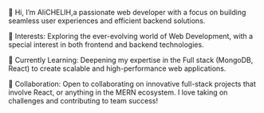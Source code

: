 👋 Hi, I’m AliCHELIH,a passionate web developer with a focus on building seamless user experiences and efficient backend solutions.

👀 Interests: Exploring the ever-evolving world of Web Development, with a special interest in both frontend and backend technologies. 

🌱 Currently Learning: Deepening my expertise in the Full stack (MongoDB, React) to create scalable and high-performance web applications. 

💞️ Collaboration: Open to collaborating on innovative full-stack projects that involve React, or anything in the MERN ecosystem. I love taking on challenges and contributing to team success!





